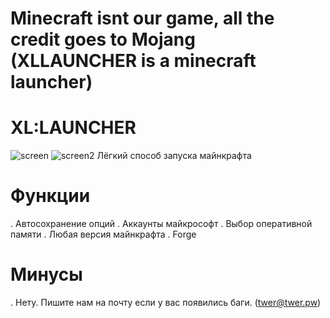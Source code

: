 # Minecraft isnt our game, all the credit goes to Mojang (XLLAUNCHER is a minecraft launcher)

# XL:LAUNCHER
![screen](https://github.com/user-attachments/assets/15fc5849-a5a9-4031-a6d7-4f393d84bbd4)
![screen2](https://github.com/user-attachments/assets/2552e508-d1d7-4398-a0a5-de2099d2ecf2)
Лёгкий способ запуска майнкрафта

# Функции
. Автосохранение опций
. Аккаунты майкрософт
. Выбор оперативной памяти
. Любая версия майнкрафта
. Forge

# Минусы
. Нету. Пишите нам на почту если у вас появились баги. (twer@twer.pw)
